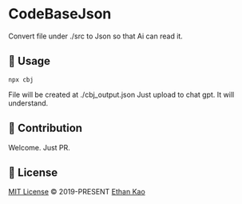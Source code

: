 
# CodeBaseJson

Convert file under ./src to Json so that Ai can read it.

## 📄 Usage

```
npx cbj
```

File will be created at ./cbj_output.json
Just upload to chat gpt. It will understand.

## 🧱 Contribution

Welcome. Just PR.

## 📄 License

[MIT License](https://github.com/ethansnow2012/CodeBaseJson/blob/main/LICENSE) © 2019-PRESENT [Ethan Kao](https://github.com/ethansnow2012)